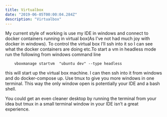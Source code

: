 ```yaml
---
title: Virtualbox
date: "2019-06-05T00:00:04.284Z"
description: "Virtualbox"
---
```

My current style of working is use my IDE in windows and connect to docker containers running in virtual box(As I’ve not had much joy with docker in windows). To control the virtual box I’ll ssh into it so I can see what the docker containers are doing etc.To start a vm in headless mode run the following from windows command line
```
    vboxmanage startvm  "ubuntu dev" --type headless
```
this will start up the virtual box machine. I can then ssh into it from windows and do docker-compose up. Use tmux to give you more windows in one terminal. This way the only window open is potentially your IDE and a bash shell.

You could get an even cleaner desktop by running the terminal from your idea but tmux in a small terminal window in your IDE isn’t a great experience.